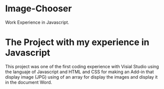 # Image-Chooser
Work Experience in Javascript.

# The Project with my experience in Javascript

This project was one of the first coding experience with Visial Studio using the languaje of Javascript and HTML and CSS for making an Add-in that display image (JPG) using of an array for display the images and display it in the document Word. 




